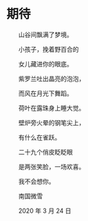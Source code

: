 # 期待

　　山谷间飘满了梦境。

　　小孩子，挽着野百合的

　　女儿藏进你的眼底。

　　紫罗兰吐出晶亮的泡泡，

　　而风在月光下舞蹈。

　　荷叶在露珠身上睡大觉。

　　壁炉旁火晕的钢笔尖上，

　　有什么在雀跃。

　　二十九个俏皮眨眨眼

　　是两张笑脸，一场欢喜。

　　我不会想你。



　　南国微雪

　　2020 年 3 月 24 日

